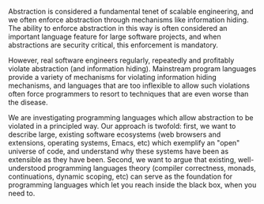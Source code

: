 Abstraction is considered a fundamental tenet of scalable engineering,
and we often enforce abstraction through mechanisms like information
hiding.  The ability to enforce abstraction in this way is often
considered an important language feature for large software projects,
and when abstractions are security critical, this enforcement is
mandatory.

However, real software engineers regularly, repeatedly and profitably
violate abstraction (and information hiding).  Mainstream program
languages provide a variety of mechanisms for violating information
hiding mechanisms, and languages that are too inflexible to allow
such violations often force programmers to resort to techniques that
are even worse than the disease.

We are investigating programming languages which allow abstraction to be
violated in a principled way.  Our approach is twofold: first, we want
to describe large, existing software ecosystems (web browsers and
extensions, operating systems, Emacs, etc) which exemplify an "open"
universe of code, and understand why these systems have been as
extensible as they have been.  Second, we want to argue that existing,
well-understood programming languages theory (compiler correctness,
monads, continuations, dynamic scoping, etc) can serve as the foundation
for programming languages which let you reach inside the black box, when
you need to.
